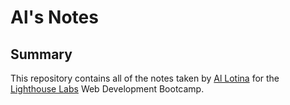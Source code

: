 # Al's Notes
## Summary 

This repository contains all of the notes taken by [Al Lotina](https://github.com/al-lotina) for the [Lighthouse Labs](https://www.lighthouselabs.ca/) Web Development Bootcamp.